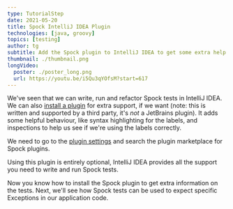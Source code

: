 ```yaml
---
type: TutorialStep
date: 2021-05-20
title: Spock IntelliJ IDEA Plugin
technologies: [java, groovy]
topics: [testing]
author: tg
subtitle: Add the Spock plugin to IntelliJ IDEA to get some extra help in the IDE.
thumbnail: ./thumbnail.png
longVideo:
  poster: ./poster_long.png
  url: https://youtu.be/i5Qu3qYOfsM?start=617
---
```

We've seen that we can write, run and refactor Spock tests in IntelliJ IDEA. We can also [install a plugin](https://plugins.jetbrains.com/plugin/7114-spock-framework-enhancements) for extra support, if we want (note: this is written and supported by a third party, it's _not_ a JetBrains plugin). It adds some helpful behaviour, like syntax highlighting for the labels, and inspections to help us see if we're using the labels correctly.

We need to go to the [plugin settings](https://www.jetbrains.com/help/idea/managing-plugins.html) and search the plugin marketplace for Spock plugins.

Using this plugin is entirely optional, IntelliJ IDEA provides all the support you need to write and run Spock tests.

Now you know how to install the Spock plugin to get extra information on the tests. Next, we'll see how Spock tests can be used to expect specific Exceptions in our application code.

